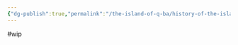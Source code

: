 ```yaml
---
{"dg-publish":true,"permalink":"/the-island-of-q-ba/history-of-the-island/the-gods-of-the-island/the-binary-gods/bahamut/"}
---
```


#wip 